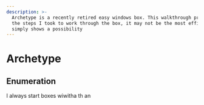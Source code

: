 ```yaml
---
description: >-
  Archetype is a recently retired easy windows box. This walkthrough provides
  the steps I took to work through the box, it may not be the most efficient but
  simply shows a possibility
---
```


# Archetype

## Enumeration

I always start boxes wiwitha th an



